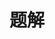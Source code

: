 ---
title: 题解
icon: lightbulb
description:
star: true
sticky: 10
dir:
  order: 1
#分类
#category:
#  - Cookbook
#  - Tutorial
#  - Get Started
---